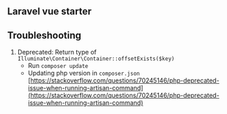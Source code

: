 ## Laravel vue starter


## Troubleshooting
1. Deprecated: Return type of `Illuminate\Container\Container::offsetExists($key)`
   - Run `composer update`
   - Updating php version in `composer.json` [https://stackoverflow.com/questions/70245146/php-deprecated-issue-when-running-artisan-command](https://stackoverflow.com/questions/70245146/php-deprecated-issue-when-running-artisan-command)
